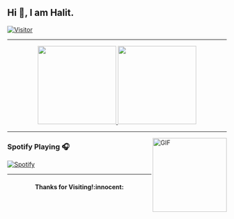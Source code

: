 ## Hi 👋, I am Halit.

[![Visitor](https://visitor-badge.laobi.icu/badge?page_id=4rmut)](#)

---

<p align="center">
<a href="https://github.com/4rmut">
<img height="180em" src="https://github-readme-stats.vercel.app/api?username=4rmut&theme=blue-green&show_icons=true&include_all_commits=true&count_private=true">
<img height="180em" src="https://github-readme-stats.vercel.app/api/top-langs/?username=4rmut&layout=compact&theme=blue-green">
</a>
</p>

---

<img align="right" alt="GIF" height="170px" src="https://media.giphy.com/media/J5B1Y8QZnzXXbLQIBu/giphy.gif" />

### Spotify Playing 🎧

[![Spotify](https://novatorem.bgstatic.vercel.app/api/spotify)](#)

---

<h4 align="center">Thanks for Visiting!:innocent:</h4>
